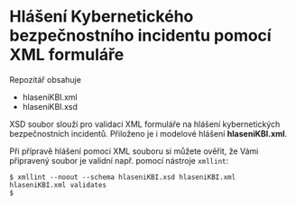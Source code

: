# Hlášení Kybernetického bezpečnostního incidentu pomocí XML formuláře

Repozitář obsahuje

- hlaseniKBI.xml
- hlaseniKBI.xsd

XSD soubor slouží pro validaci XML formuláře na hlášení kybernetických
bezpečnostních incidentů. Přiloženo je i modelové hlášení
**hlaseniKBI.xml**.

Při přípravě hlášení pomocí XML souboru si můžete ověřit, že Vámi
připravený soubor je validní např. pomocí nástroje `xmllint`:

```
$ xmllint --noout --schema hlaseniKBI.xsd hlaseniKBI.xml  
hlaseniKBI.xml validates  
$  
```
